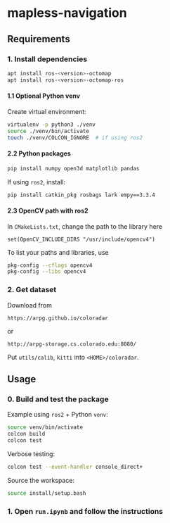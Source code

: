# mapless-navigation

## Requirements

[//]: # (### 1. Install `ROS2` and `colcon`)

### 1. Install dependencies
```bash
apt install ros-<version>-octomap
apt install ros-<version>-octomap-ros
```

#### 1.1 Optional Python venv
Create virtual environment:
```bash
virtualenv -p python3 ./venv
source ./venv/bin/activate
touch ./venv/COLCON_IGNORE  # if using ros2
```

#### 2.2 Python packages
```bash
pip install numpy open3d matplotlib pandas
```
If using `ros2`, install:
```bash
pip install catkin_pkg rosbags lark empy==3.3.4
```

#### 2.3 OpenCV path with ros2
In `CMakeLists.txt`, change the path to the library here
```text
set(OpenCV_INCLUDE_DIRS "/usr/include/opencv4")
```

To list your paths and libraries, use
```bash
pkg-config --cflags opencv4
pkg-config --libs opencv4
```

### 2. Get dataset
Download from
```
https://arpg.github.io/coloradar
```
or
```
http://arpg-storage.cs.colorado.edu:8080/
```
Put `utils/calib`, `kitti` into `<HOME>/coloradar`.

[//]: # (#### 3.1 Convert bags into ros2 bags)

[//]: # (```bash)

[//]: # (chmod +x src/scripts/convert_bags_to_ros2.sh)

[//]: # (./src/scripts/convert_bags_to_ros2.sh)

[//]: # (```)


## Usage
### 0. Build and test the package
Example using `ros2` + Python `venv`:
```bash
source venv/bin/activate
colcon build
colcon test
```
Verbose testing:
```bash
colcon test --event-handler console_direct+
```
Source the workspace:
```bash
source install/setup.bash
```

### 1. Open `run.ipynb` and follow the instructions
